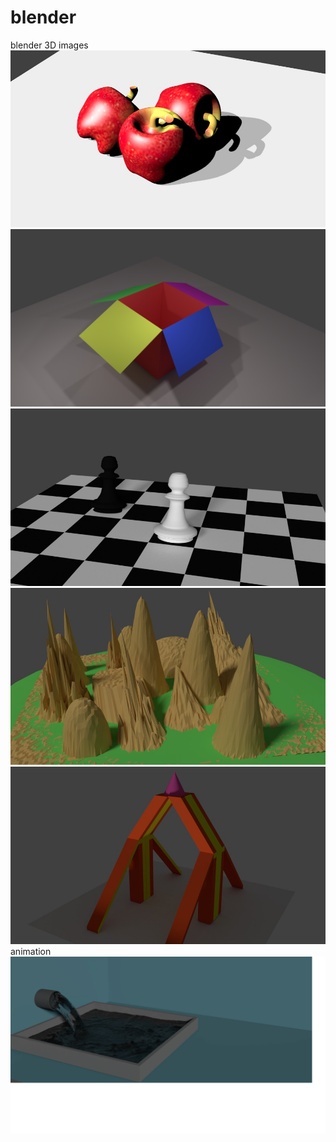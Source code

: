# blender
blender 3D images
![](apple.jpg)
![](cartoon1.png)
![](chess.jpg)
![](landscape.jpg)
![](mirror.jpg)
animation
[![watch this video](water.png)](https://youtu.be/g6wvx9H3BdM)
